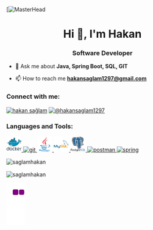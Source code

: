 [![MasterHead](https://cdn.wallpapersafari.com/33/78/QcSFBJ.png)






<h1 align="center">Hi 👋, I'm Hakan</h1>
<h3 align="center">Software Developer</h3>

- 💬 Ask me about **Java, Spring Boot, SQL, GIT**

- 📫 How to reach me **hakansaglam1297@gmail.com**

<h3 align="left">Connect with me:</h3>
<p align="left">
<a href="https://linkedin.com/in/hakan sağlam" target="blank"><img align="center" src="https://raw.githubusercontent.com/rahuldkjain/github-profile-readme-generator/master/src/images/icons/Social/linked-in-alt.svg" alt="hakan sağlam" height="30" width="40" /></a>
<a href="https://medium.com/@hakansaglam1297" target="blank"><img align="center" src="https://raw.githubusercontent.com/rahuldkjain/github-profile-readme-generator/master/src/images/icons/Social/medium.svg" alt="@hakansaglam1297" height="30" width="40" /></a>
</p>

<h3 align="left">Languages and Tools:</h3>
<p align="left"> <a href="https://www.docker.com/" target="_blank" rel="noreferrer"> <img src="https://raw.githubusercontent.com/devicons/devicon/master/icons/docker/docker-original-wordmark.svg" alt="docker" width="40" height="40"/> </a> <a href="https://git-scm.com/" target="_blank" rel="noreferrer"> <img src="https://www.vectorlogo.zone/logos/git-scm/git-scm-icon.svg" alt="git" width="40" height="40"/> </a> <a href="https://www.java.com" target="_blank" rel="noreferrer"> <img src="https://raw.githubusercontent.com/devicons/devicon/master/icons/java/java-original.svg" alt="java" width="40" height="40"/> </a> <a href="https://www.mysql.com/" target="_blank" rel="noreferrer"> <img src="https://raw.githubusercontent.com/devicons/devicon/master/icons/mysql/mysql-original-wordmark.svg" alt="mysql" width="40" height="40"/> </a> <a href="https://www.postgresql.org" target="_blank" rel="noreferrer"> <img src="https://raw.githubusercontent.com/devicons/devicon/master/icons/postgresql/postgresql-original-wordmark.svg" alt="postgresql" width="40" height="40"/> </a> <a href="https://postman.com" target="_blank" rel="noreferrer"> <img src="https://www.vectorlogo.zone/logos/getpostman/getpostman-icon.svg" alt="postman" width="40" height="40"/> </a> <a href="https://spring.io/" target="_blank" rel="noreferrer"> <img src="https://www.vectorlogo.zone/logos/springio/springio-icon.svg" alt="spring" width="40" height="40"/> </a> </p>

<p><img align="center" src="https://github-readme-stats.vercel.app/api/top-langs?username=saglamhakan&show_icons=true&locale=en&layout=compact" alt="saglamhakan" /></p>

<p><img align="center" src="https://github-readme-streak-stats.herokuapp.com/?user=saglamhakan&" alt="saglamhakan" /></p>


![snake gif](https://github.com/saglamhakan/saglamhakan/blob/output/github-contribution-grid-snake.gif)
